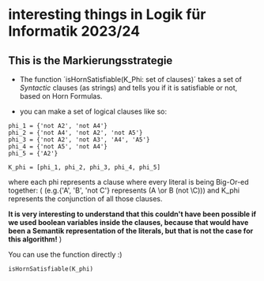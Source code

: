 # interesting things in Logik für Informatik 2023/24

## This is the Markierungsstrategie

- The function ´isHornSatisfiable(K_Phi: set of clauses)´ takes a set of *Syntactic* clauses (as strings) and tells you if it is satisfiable or not, based on Horn Formulas.

- you can make a set of logical clauses like so:

```
phi_1 = {'not A2', 'not A4'}
phi_2 = {'not A4', 'not A2', 'not A5'}
phi_3 = {'not A2', 'not A3', 'A4', 'A5'}
phi_4 = {'not A5', 'not A4'}
phi_5 = {'A2'}

K_phi = [phi_1, phi_2, phi_3, phi_4, phi_5]
```

where each phi represents a clause where every literal is being Big-Or-ed together: ( (e.g.{'A', 'B', 'not C'} represents (A \or B (not \C))) and K_phi represents the conjunction of all those clauses.

**It is very interesting to understand that this couldn't have been possible if we used boolean variables inside the clauses, because that would have been a Semantik representation of the literals, but that is not the case for this algorithm!** )

You can use the function directly :)

`isHornSatisfiable(K_phi)`
